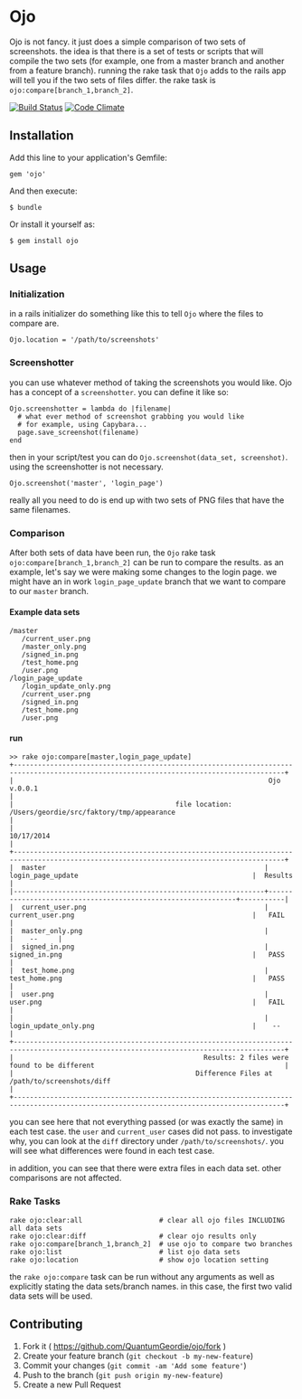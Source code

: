 # Ojo

Ojo is not fancy. it just does a simple comparison of two sets of screenshots. the idea is that there is a set of tests or scripts that will compile the two sets (for example, one from a master branch and another from a feature branch). running the rake task that `Ojo` adds to the rails app will tell you if the two sets of files differ. the rake task is `ojo:compare[branch_1,branch_2]`.

[![Build Status](https://travis-ci.org/QuantumGeordie/ojo.svg)](https://travis-ci.org/QuantumGeordie/ojo)
[![Code Climate](https://codeclimate.com/github/QuantumGeordie/ojo/badges/gpa.svg)](https://codeclimate.com/github/QuantumGeordie/ojo)

## Installation

Add this line to your application's Gemfile:

    gem 'ojo'

And then execute:

    $ bundle

Or install it yourself as:

    $ gem install ojo

## Usage

### Initialization

in a rails initializer do something like this to tell `Ojo` where the files to compare are.

`Ojo.location = '/path/to/screenshots'`

### Screenshotter

you can use whatever method of taking the screenshots you would like. Ojo has a concept of a `screenshotter`. you can define it like so:

    Ojo.screenshotter = lambda do |filename|
      # what ever method of screenshot grabbing you would like
      # for example, using Capybara...
      page.save_screenshot(filename)
    end

then in your script/test you can do `Ojo.screenshot(data_set, screenshot)`. using the screenshotter is not necessary.

    Ojo.screenshot('master', 'login_page')

 really all you need to do is end up with two sets of PNG files that have the same filenames.

### Comparison

After both sets of data have been run, the `Ojo` rake task `ojo:compare[branch_1,branch_2]` can be run to compare the results. as an example, let's say we were making some changes to the login page. we might have an in work `login_page_update` branch that we want to compare to our `master` branch.

#### Example data sets

    /master
       /current_user.png
       /master_only.png
       /signed_in.png
       /test_home.png
       /user.png
    /login_page_update
       /login_update_only.png
       /current_user.png
       /signed_in.png
       /test_home.png
       /user.png

#### run

    >> rake ojo:compare[master,login_page_update]
    +-----------------------------------------------------------------------------------------------------------------------------------------+
    |                                                               Ojo v.0.0.1                                                               |
    |                                        file location: /Users/geordie/src/faktory/tmp/appearance                                         |
    |                                                               10/17/2014                                                                |
    +-----------------------------------------------------------------------------------------------------------------------------------------+
    |  master                                                      |  login_page_update                                           |  Results  |
    |--------------------------------------------------------------+--------------------------------------------------------------+-----------|
    |  current_user.png                                            |  current_user.png                                            |   FAIL    |
    |  master_only.png                                             |                                                              |    --     |
    |  signed_in.png                                               |  signed_in.png                                               |   PASS    |
    |  test_home.png                                               |  test_home.png                                               |   PASS    |
    |  user.png                                                    |  user.png                                                    |   FAIL    |
    |                                                              |  login_update_only.png                                       |    --     |
    +-----------------------------------------------------------------------------------------------------------------------------------------+
    |                                               Results: 2 files were found to be different                                               |
    |                                             Difference Files at /path/to/screenshots/diff                                               |
    +-----------------------------------------------------------------------------------------------------------------------------------------+

you can see here that not everything passed (or was exactly the same) in each test case. the `user` and `current_user` cases did not pass. to investigate why, you can look at the `diff` directory under `/path/to/screenshots/`. you will see what differences were found in each test case.

in addition, you can see that there were extra files in each data set. other comparisons are not affected.

### Rake Tasks

    rake ojo:clear:all                   # clear all ojo files INCLUDING all data sets
    rake ojo:clear:diff                  # clear ojo results only
    rake ojo:compare[branch_1,branch_2]  # use ojo to compare two branches
    rake ojo:list                        # list ojo data sets
    rake ojo:location                    # show ojo location setting

the `rake ojo:compare` task can be run without any arguments as well as explicitly stating the data sets/branch names. in this case, the first two valid data sets will be used.

## Contributing

1. Fork it ( https://github.com/QuantumGeordie/ojo/fork )
2. Create your feature branch (`git checkout -b my-new-feature`)
3. Commit your changes (`git commit -am 'Add some feature'`)
4. Push to the branch (`git push origin my-new-feature`)
5. Create a new Pull Request
